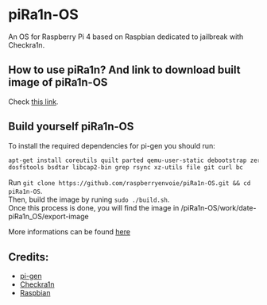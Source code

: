 # piRa1n-OS
An OS for Raspberry Pi 4 based on Raspbian dedicated to jailbreak with Checkra1n.

## How to use piRa1n? And link to download built image of piRa1n-OS
Check [this link](https://github.com/raspberryenvoie/piRa1n).

## Build yourself piRa1n-OS
To install the required dependencies for pi-gen you should run:
```bash
apt-get install coreutils quilt parted qemu-user-static debootstrap zerofree zip \
dosfstools bsdtar libcap2-bin grep rsync xz-utils file git curl bc
```
Run `git clone https://github.com/raspberryenvoie/piRa1n-OS.git && cd piRa1n-OS`.\
Then, build the image by runing `sudo ./build.sh`.\
Once this process is done, you will find the image in /piRa1n-OS/work/date-piRa1n_OS/export-image

More informations can be found [here](https://github.com/RPi-Distro/Pi-gen)

## Credits:
- [pi-gen](https://github.com/RPi-Distro/Pi-gen)
- [Checkra1n](https://checkra.in)
- [Raspbian](https://www.raspberrypi.org/downloads/raspbian/)
